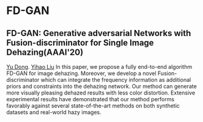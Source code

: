 # FD-GAN
## FD-GAN: Generative adversarial Networks with Fusion-discriminator for Single Image Dehazing(AAAI'20)
[Yu Dong](https://github.com/WeilanAnnn).  [Yihao Liu](https://github.com/DoctorYy)
In this paper, we propose a fully end-to-end algorithm FD-GAN for image dehazing. Moreover, we develop a novel Fusion-discriminator which can integrate the frequency information as additional priors and constraints into the dehazing network. Our method can generate more visually pleasing dehazed results with less color distortion. Extensive experimental results have demonstrated that our method performs favorably against several state-of-the-art methods on both synthetic datasets and real-world hazy images.
